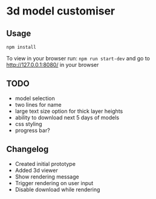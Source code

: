 # 3d model customiser

## Usage

```npm install```

To view in your browser run:
```npm run start-dev```
and go to http://127.0.0.1:8080/ in your browser

## TODO

* model selection
* two lines for name
* large text size option for thick layer heights
* ability to download next 5 days of models
* css styling
* progress bar?

## Changelog

* Created initial prototype
* Added 3d viewer
* Show rendering message
* Trigger rendering on user input
* Disable download while rendering